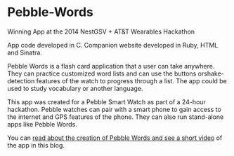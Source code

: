 Pebble-Words
============

Winning App at the 2014 NestGSV + AT&T Wearables Hackathon 

App code developed in C. Companion website developed in Ruby, HTML and Sinatra.

Pebble Words is a flash card application that a user can take anywhere. They can practice customized word lists and can use the buttons orshake-detection features of the watch to progress through a list. The app could be used to study vocabulary or another language.

This app was created for a Pebble Smart Watch as part of a 24-hour hackathon. Pebble watches can pair with a smart phone to gain access to the internet and GPS features of the phone. They can also run stand-alone apps like Pebble Words.

You can [read about the creation of Pebble Words and see a short video](https://medium.com/p/7025f5bfdf2a) of the app in this blog.
